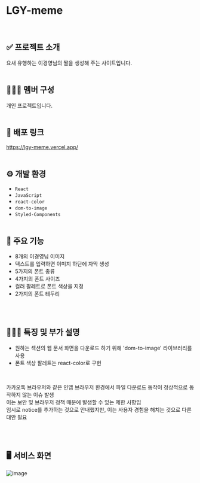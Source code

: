 # LGY-meme
<br />

## ✅ 프로젝트 소개
  요새 유행하는 이경영님의 짤을 생성해 주는 사이트입니다.
<br /><br />

## 🧑‍🤝‍🧑 멤버 구성
  개인 프로젝트입니다.
<br /><br />

## 🔗 배포 링크
  https://lgy-meme.vercel.app/
<br /><br />

## ⚙ 개발 환경
  - `React`
  - `JavaScript`
  - `react-color`
  - `dom-to-image`
  - `Styled-Components`
<br /><br />

## 📌 주요 기능

  - 8개의 이경영님 이미지
  - 텍스트를 입력하면 이미지 하단에 자막 생성
  - 5가지의 폰트 종류
  - 4가지의 폰트 사이즈
  - 컬러 팔레트로 폰트 색상을 지정
  - 2가지의 폰트 테두리

<br /><br />

## 👩🏻‍💻 특징 및 부가 설명
  - 원하는 섹션의 웹 문서 화면을 다운로드 하기 위해 'dom-to-image' 라이브러리를 사용
  - 폰트 색상 팔레트는 react-color로 구현
<br />
    <p> 카카오톡 브라우저와 같은 인앱 브라우저 환경에서 파일 다운로드 동작이 정상적으로 동작하지 않는 이슈 발생 <br />
    이는 보안 및 브라우저 정책 때문에 발생할 수 있는 제한 사항임 <br />
    임시로 notice를 추가하는 것으로 안내했지만, 이는 사용자 경험을 해치는 것으로 다른 대안 필요 <br />
    </p>
<br /><br />

## 🖥️ 서비스 화면

![image](https://github.com/bananashow/LGY-meme/assets/85798544/1f5a76fd-9cd6-47af-9e7d-1c823f5c3a5e)

